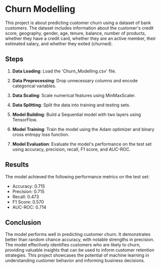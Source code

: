 # Churn Modelling

This project is about predicting customer churn using a dataset of bank customers. The dataset includes information about the customer's credit score, geography, gender, age, tenure, balance, number of products, whether they have a credit card, whether they are an active member, their estimated salary, and whether they exited (churned).

## Steps

1. **Data Loading**: Load the 'Churn_Modelling.csv' file.

2. **Data Preprocessing**: Drop unnecessary columns and encode categorical variables.

3. **Data Scaling**: Scale numerical features using MinMaxScaler.

4. **Data Splitting**: Split the data into training and testing sets.

5. **Model Building**: Build a Sequential model with two layers using TensorFlow.

6. **Model Training**: Train the model using the Adam optimizer and binary cross entropy loss function.

7. **Model Evaluation**: Evaluate the model's performance on the test set using accuracy, precision, recall, F1 score, and AUC-ROC.

## Results

The model achieved the following performance metrics on the test set:

- Accuracy: 0.715
- Precision: 0.715
- Recall: 0.473
- F1 Score: 0.570
- AUC-ROC: 0.714

## Conclusion

The model performs well in predicting customer churn. It demonstrates better than random chance accuracy, with notable strengths in precision. The model effectively identifies customers who are likely to churn, providing valuable insights that can be used to inform customer retention strategies. This project showcases the potential of machine learning in understanding customer behavior and informing business decisions.
